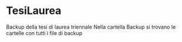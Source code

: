 # TesiLaurea
Backup della tesi di laurea triennale
Nella cartella Backup si trovano le cartelle con tutti i file di backup
